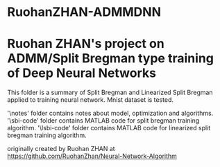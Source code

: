 # RuohanZHAN-ADMMDNN
# Ruohan ZHAN's project on ADMM/Split Bregman type training of Deep Neural Networks

This folder is a summary of Split Bregman and Linearized Split Bregman applied to training neural network. Mnist dataset is tested.

'\notes' folder contains notes about model, optimization and algorithms.
'\sbi-code' folder contains MATLAB code for split bregman training algorithm.
'\lsbi-code' folder contains MATLAB code for linearized split bregman training algorithm.

originally created by Ruohan ZHAN at
https://github.com/RuohanZhan/Neural-Network-Algorithm
